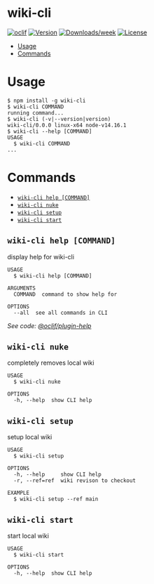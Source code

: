 wiki-cli
========



[![oclif](https://img.shields.io/badge/cli-oclif-brightgreen.svg)](https://oclif.io)
[![Version](https://img.shields.io/npm/v/wiki-cli.svg)](https://npmjs.org/package/wiki-cli)
[![Downloads/week](https://img.shields.io/npm/dw/wiki-cli.svg)](https://npmjs.org/package/wiki-cli)
[![License](https://img.shields.io/npm/l/wiki-cli.svg)](https://github.com/eike-hass/wiki-cli/blob/master/package.json)

<!-- toc -->
* [Usage](#usage)
* [Commands](#commands)
<!-- tocstop -->
# Usage
<!-- usage -->
```sh-session
$ npm install -g wiki-cli
$ wiki-cli COMMAND
running command...
$ wiki-cli (-v|--version|version)
wiki-cli/0.0.0 linux-x64 node-v14.16.1
$ wiki-cli --help [COMMAND]
USAGE
  $ wiki-cli COMMAND
...
```
<!-- usagestop -->
# Commands
<!-- commands -->
* [`wiki-cli help [COMMAND]`](#wiki-cli-help-command)
* [`wiki-cli nuke`](#wiki-cli-nuke)
* [`wiki-cli setup`](#wiki-cli-setup)
* [`wiki-cli start`](#wiki-cli-start)

## `wiki-cli help [COMMAND]`

display help for wiki-cli

```
USAGE
  $ wiki-cli help [COMMAND]

ARGUMENTS
  COMMAND  command to show help for

OPTIONS
  --all  see all commands in CLI
```

_See code: [@oclif/plugin-help](https://github.com/oclif/plugin-help/blob/v3.2.3/src/commands/help.ts)_

## `wiki-cli nuke`

completely removes local wiki

```
USAGE
  $ wiki-cli nuke

OPTIONS
  -h, --help  show CLI help
```

## `wiki-cli setup`

setup local wiki

```
USAGE
  $ wiki-cli setup

OPTIONS
  -h, --help     show CLI help
  -r, --ref=ref  wiki revison to checkout

EXAMPLE
  $ wiki-cli setup --ref main
```

## `wiki-cli start`

start local wiki

```
USAGE
  $ wiki-cli start

OPTIONS
  -h, --help  show CLI help
```
<!-- commandsstop -->
